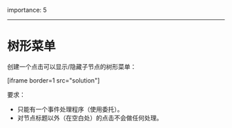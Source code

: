 importance: 5

---

# 树形菜单

创建一个点击可以显示/隐藏子节点的树形菜单：

[iframe border=1 src="solution"]

要求：

- 只能有一个事件处理程序（使用委托）。
- 对节点标题以外（在空白处）的点击不会做任何处理。
